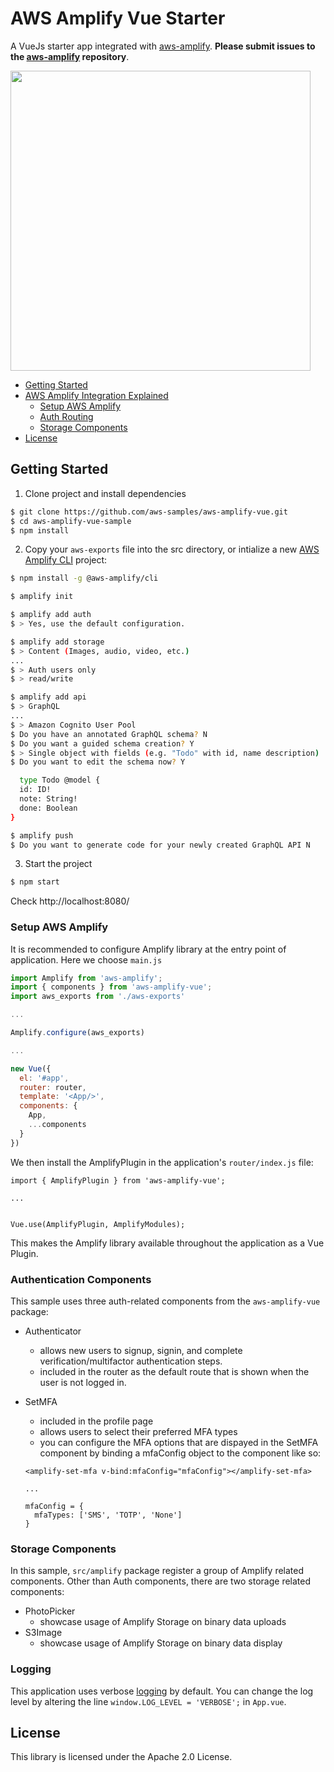 # AWS Amplify Vue Starter

A VueJs starter app integrated with [aws-amplify](https://github.com/aws/aws-amplify). **Please submit issues to the [aws-amplify](https://github.com/aws/aws-amplify/issues) repository**.

<img src="docs/assets/img/aws-amplify-vue-sample.png" width="480px" />

* [Getting Started](#getting-started)
* [AWS Amplify Integration Explained](#aws-amplify-integration-explained)
  - [Setup AWS Amplify](#setup-aws-amplify)
  - [Auth Routing](#auth-routing)
  - [Storage Components](#storage-components)
* [License](#license)

## Getting Started

1. Clone project and install dependencies    

```bash
$ git clone https://github.com/aws-samples/aws-amplify-vue.git
$ cd aws-amplify-vue-sample
$ npm install
```

2. Copy your `aws-exports` file into the src directory, or intialize a new [AWS Amplify CLI](https://github.com/aws-amplify/amplify-cli) project:

```bash
$ npm install -g @aws-amplify/cli

$ amplify init

$ amplify add auth
$ > Yes, use the default configuration.

$ amplify add storage
$ > Content (Images, audio, video, etc.)
...
$ > Auth users only
$ > read/write

$ amplify add api
$ > GraphQL
...
$ > Amazon Cognito User Pool
$ Do you have an annotated GraphQL schema? N
$ Do you want a guided schema creation? Y
$ > Single object with fields (e.g. "Todo" with id, name description)
$ Do you want to edit the schema now? Y

  type Todo @model {
  id: ID!
  note: String!
  done: Boolean
}

$ amplify push
$ Do you want to generate code for your newly created GraphQL API N

```

3. Start the project    

```bash
$ npm start
```

Check http://localhost:8080/


### Setup AWS Amplify

It is recommended to configure Amplify library at the entry point of application. Here we choose `main.js`

```js
import Amplify from 'aws-amplify';
import { components } from 'aws-amplify-vue'; 
import aws_exports from './aws-exports'

...

Amplify.configure(aws_exports)

...

new Vue({
  el: '#app',
  router: router,
  template: '<App/>',
  components: { 
    App,
    ...components
  }
})

```

We then install the AmplifyPlugin in the application's ```router/index.js``` file:

```
import { AmplifyPlugin } from 'aws-amplify-vue';

...


Vue.use(AmplifyPlugin, AmplifyModules);

```

This makes the Amplify library available throughout the application as a Vue Plugin.

### Authentication Components

This sample uses three auth-related components from the `aws-amplify-vue` package:

* Authenticator
  - allows new users to signup, signin, and complete verification/multifactor authentication steps.
  - included in the router as the default route that is shown when the user is not logged in.

* SetMFA
  - included in the profile page
  - allows users to select their preferred MFA types
  - you can configure the MFA options that are dispayed in the SetMFA component by binding a mfaConfig object to the component like so:
  ```
  <amplify-set-mfa v-bind:mfaConfig="mfaConfig"></amplify-set-mfa>

  ...

  mfaConfig = {
    mfaTypes: ['SMS', 'TOTP', 'None']
  }
  
  ```

### Storage Components

In this sample, `src/amplify` package register a group of Amplify related components. Other than Auth components, there are two storage related components:

* PhotoPicker
  - showcase usage of Amplify Storage on binary data uploads
* S3Image
  - showcase usage of Amplify Storage on binary data display

### Logging

This application uses verbose [logging](https://aws-amplify.github.io/amplify-js/media/logger_guide#logger) by default.  You can change the log level by altering the line ```window.LOG_LEVEL = 'VERBOSE';``` in ```App.vue```.

## License

This library is licensed under the Apache 2.0 License. 
